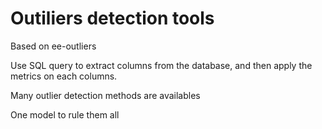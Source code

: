 # Outiliers detection tools
Based on ee-outliers

Use SQL query to extract columns from the database, and then apply the metrics on each columns.

Many outlier detection methods are availables

One model to rule them all
